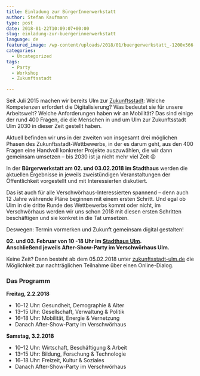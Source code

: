 ```yaml
---
title: Einladung zur BürgerInnenwerkstatt
author: Stefan Kaufmann
type: post
date: 2018-01-22T10:09:07+00:00
slug: einladung-zur-buergerinnenwerkstatt
language: de
featured_image: /wp-content/uploads/2018/01/buergerwerkstatt_-1200x566.png
categories:
  - Uncategorized
tags:
  - Party
  - Workshop
  - Zukunftsstadt

---
```

Seit Juli 2015 machen wir bereits Ulm zur [Zukunftsstadt][1]: Welche Kompetenzen erfordert die Digitalisierung? Was bedeutet sie für unsere Arbeitswelt? Welche Anforderungen haben wir an Mobilität? Das sind einige der rund 400 Fragen, die die Menschen in und um Ulm zur Zukunftsstadt Ulm 2030 in dieser Zeit gestellt haben.

Aktuell befinden wir uns in der zweiten von insgesamt drei möglichen Phasen des Zukunftsstadt-Wettbewerbs, in der es darum geht, aus den 400 Fragen eine Handvoll konkreter Projekte auszuwählen, die wir dann gemeinsam umsetzen – bis 2030 ist ja nicht mehr viel Zeit 😉

In der **Bürgerwerkstatt am 02. und 03.02.2018 im Stadthaus** werden die aktuellen Ergebnisse in jeweils zweistündigen Veranstaltungen der Öffentlichkeit vorgestellt und mit Interessierten diskutiert.
  
Das ist auch für alle Verschwörhaus-Interessierten spannend – denn auch 12 Jahre währende Pläne beginnen mit einem ersten Schritt. Und egal ob Ulm in die dritte Runde des Wettbewerbs kommt oder nicht, im Verschwörhaus werden wir uns schon 2018 mit diesen ersten Schritten beschäftigen und sie konkret in die Tat umsetzen.

Deswegen: Termin vormerken und Zukunft gemeinsam digital gestalten!

**02. und 03. Februar von 10 -18 Uhr im [Stadthaus Ulm][2].**  
**Anschließend jeweils After-Show-Party im Verschwörhaus Ulm.**

Keine Zeit? Dann besteht ab dem 05.02.2018 unter [zukunftsstadt-ulm.de][3] die Möglichkeit zur nachträglichen Teilnahme über einen Online-Dialog.

<!--more-->

### Das Programm

**Freitag, 2.2.2018**

  * 10–12 Uhr: Gesundheit, Demographie & Alter
  * 13–15 Uhr: Gesellschaft, Verwaltung & Politik
  * 16–18 Uhr: Mobilität, Energie & Vernetzung
  * Danach After-Show-Party im Verschwörhaus

**Samstag, 3.2.2018**

  * 10–12 Uhr: Wirtschaft, Beschäftigung & Arbeit
  * 13–15 Uhr: Bildung, Forschung & Technologie
  * 16–18 Uhr: Freizeit, Kultur & Soziales
  * Danach After-Show-Party im Verschwörhaus

 [1]: http://www.zukunftsstadt-ulm.de/
 [2]: https://www.openstreetmap.org/?mlat=48.39818&mlon=9.99081#map=19/48.39818/9.99081
 [3]: http://www.zukunftsstadt-ulm.de
